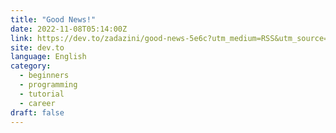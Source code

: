 ```yaml
---
title: "Good News!"
date: 2022-11-08T05:14:00Z
link: https://dev.to/zadazini/good-news-5e6c?utm_medium=RSS&utm_source=news.12bit.vn
site: dev.to
language: English
category:
  - beginners
  - programming
  - tutorial
  - career
draft: false
---
```

